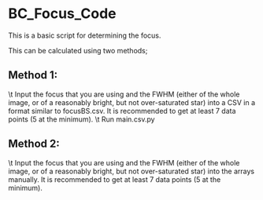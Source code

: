 # BC_Focus_Code

This is a basic script for determining the focus.

This can be calculated using two methods;

## Method 1:
\t Input the focus that you are using and the FWHM (either of the whole image, or of a reasonably bright, but not over-saturated star) into a CSV in a format similar to focusBS.csv. It is recommended to get at least 7 data points (5 at the minimum).
\t Run main.csv.py

## Method 2:
\t Input the focus that you are using and the FWHM (either of the whole image, or of a reasonably bright, but not over-saturated star) into the arrays manually. It is recommended to get at least 7 data points (5 at the minimum).
